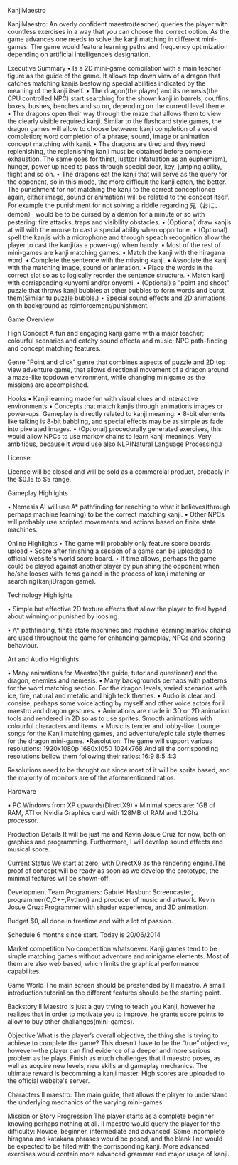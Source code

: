 KanjiMaestro

KanjiMaestro: An overly confident maestro(teacher) queries the player with countless exercises in a way that you can choose the correct option. As the game advances one needs to solve the kanji matching in different mini-games. The game would feature learning paths and frequency optimization depending on artificial intelligence’s designation.

Executive Summary
•	Is a 2D mini-game compilation with a main teacher figure as the guide of the game. It allows top down view of a dragon that catches matching kanjis bestowing special abilities indicated by the meaning of the kanji itself.
•	The dragon(the player) and its nemesis(the CPU controlled NPC) start searching for the shown kanji in barrels, couffins, boxes, bushes, benches and so on, depending on the currentl level theme.
•	The dragons open their way through the maze that allows them to view the clearly visible required kanji. Similar to the flashcard style games, the dragon games will allow to choose between:  kanji completion of a word completion; word completion of a phrase; sound, image or animation concept matching with kanji.
•	The dragons are tired and they need replenishing, the replenishing kanji must be obtained before complete exhaustion. The same goes for thirst, lust(or infatuation as an euphemism), hunger, power up need to pass through special door, key, jumping ability, flight and so on.
•	The dragons eat the kanji that will serve as the query for the opponent, so in this mode, the more difficult the kanji eaten, the better. The punishment for not matching the kanji to the correct concept(once again, either image, sound or animation) will be related to the concept itself. For example the punishment for not solving a riddle regarding 鬼（おに、demon） would be to be cursed by a demon for a minute or so with pestering: fire attacks, traps and visibility obstacles.
•	(Optional) draw kanjis at will with the mouse to cast a special ability when opportune.
•	(Optional) spell the kanjis with a microphone and through speach recognition allow the player to cast the kanji(as a power-up) when handy.
•	Most of the rest of mini-games are kanji matching games.
•	Match the kanji with the hiragana word.
•	Complete the sentence with the missing kanji.
•	Associate the kanji with the matching image, sound or animation.
•	Place the words in the correct slot so as to logically reorder the sentence structure.
•	Match kanji with corrisponding kunyomi and/or onyomi.
•	(Optional) a "point and shoot" puzzle that throws kanji bubbles at other bubbles to form words and burst them(Similar tu puzzle bubble.)
•	Special sound effects and 2D animations on th background as reinforcement/punishment.


Game Overview

High Concept
A fun and engaging kanji game with a major teacher; colourful scenarios and catchy sound effecta and music;
NPC path-finding and concept matching features.


Genre
"Point and click" genre that combines aspects of puzzle and 2D top view adventure game, that allows directional movement of a dragon around a maze-like topdown environment, while changing minigame as the missions are accomplished.

Hooks
•	Kanji learning made fun with visual clues and interactive environments
•	Concepts that match kanjis through animations images or power-ups.  Gameplay is directly related to kanji meaning.
•	8-bit elements like talking is 8-bit babbling, and special effects may be as simple as fade into pixelated images.
•	(Optional) procedurally generated exercises, this would allow NPCs to use markov chains to learn kanji meanings. Very ambitious, because it would use also NLP(Natural Language Processing.)

License

License will be closed and will be sold as a commercial product, probably in the $0.15 to $5 range.

Gameplay Highlights


•	Nemesis AI will use A* pathfinding for reaching to what it believes(through perhaps machine learning) to be the correct matching kanji.
•	Other NPCs will probably use scripted movements and actions based on finite state machines.
	


Online Highlights
•	The game will probably only feature score boards upload
•	Score after finishing a session of a game can be uploadad to official website's world score board.
•	If time allows, perhaps the game could be played against another player by punishing the opponent when he/she looses with items gained in the process of kanji matching or searching(kanjiDragon game).

Technology Highlights

•	Simple but effective 2D texture effects that allow the player to feel hyped about winning or punished by loosing.

•	A* pathfinding, finite state machines and machine learning(markov chains) are 
used throughout the game for enhancing gameplay, NPCs and scoring behaviour.


Art and Audio Highlights

•	Many animations for Maestro(the guide, tutor and questioner) and the dragon, enemies and nemesis.
•	Many backgrounds perhaps with patterns for the word matching section. For the dragon levels, varied scenarios with ice, fire, natural and metalic and high teck themes.
•	Audio is clear and consise, perhaps some voice acting by myself and other voice actors for il maestro and dragon gestures.
•	Animations are made in 3D or 2D animation tools and rendered in 2D so as to use sprites. Smooth animations with colourful characters and items.
•	Music is tender and lobby-like. Lounge songs for the Kanji matching games, and adventure/epic tale style themes for the dragon mini-game.
•Resolution:
The game will support various resolutions:
1920x1080p
1680x1050
1024x768
And all the corrisponding resolutions bellow them following their ratios:
16:9
8:5
4:3

Resolutions need to be thought out since most of it will be sprite based, and the majority of monitors are of the aforementioned ratios.



Hardware

•	PC Windows from XP upwards(DirectX9)
•	Minimal specs are: 1GB of RAM, ATI or Nvidia Graphics card with 128MB of RAM and 1.2Ghz processor.

Production Details
It will be just me and Kevin Josue Cruz for now, both on graphics and programming. Furthermore, I will develop sound effects and musical score.

Current Status
We start at zero, with DirectX9 as the rendering engine.The proof of concept will be ready as soon as we develop the prototype, the minimal features will be shown-off. 


Development Team
Programers: 
Gabriel Hasbun: Screencaster, programmer(C,C++,Python) and producer of music and artwork.
Kevin Josue Cruz: Programmer with shader experience, and 3D animation.



Budget
$0, all done in freetime and with a lot of passion.

Schedule
6 months since start. Today is 20/06/2014

Market competition
No competition whatsoever. Kanji games tend to be simple matching games without adventure and minigame elements. Most of them are also web based, which limits the graphical performance capabilites.

Game World
The main screen should be prestended by Il maestro. A small introduction tutorial on the different
features should be the starting point.

Backstory
Il Maestro is just a guy trying to teach you Kanji, however he realizes that in order to motivate you to improve, he grants score points to allow to buy other challanges(mini-games).

Objective
What is the player’s overall objective, the thing she is trying to achieve to complete the game? This doesn’t have to be the “true” objective, however—the player can find evidence of a deeper and more serious problem as he plays. 
Finish as much challenges that il maestro poses, as well as acquire new levels, new skills and gameplay mechanics. The ultimate reward is becomming a kanji master. High scores are uploaded to the official website's server.

Characters
Il maestro: The main guide, that allows the player to understand the underlying mechanics of the varying mini-games

Mission or Story Progression
The player starts as a complete beginner knowing perhaps nothing at all. Il maestro would query the player for the difficulty: Novice, beginner, intermediate and advanced. Some incomplete hiragana and katakana phrases would be posed, and the blank line would be expected to be filled with the corrisponding kanji. More advanced exercises would contain more advanced grammar and major usage of kanji.


